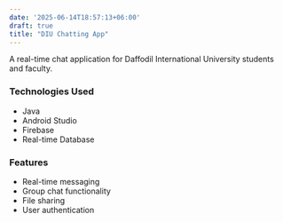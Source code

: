```yaml
---
date: '2025-06-14T18:57:13+06:00'
draft: true
title: "DIU Chatting App"
---
```


A real-time chat application for Daffodil International University students and faculty.

### Technologies Used
- Java
- Android Studio
- Firebase
- Real-time Database

### Features
- Real-time messaging
- Group chat functionality
- File sharing
- User authentication 
